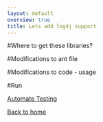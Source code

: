 ```yaml
---
layout: default
overview: true
title: Lets add log4j support
---
```


#Where to get these libraries?

#Modifications to ant file

#Modifications to code - usage

#Run


[Automate Testing](lets_add_junit.html)

[Back to home](index.html)